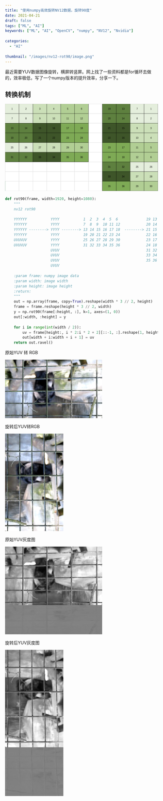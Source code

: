 ```yaml
---
title: "使用numpy高效旋转NV12数据，旋转90度"
date: 2021-04-21
draft: false
tags: ["ML", "AI"]
keywords: ["ML", "AI", "OpenCV", "numpy", "NV12", "Nvidia"]

categories:
  - "AI"

thumbnail: "/images/nv12-rot90/image.png"
---
```


最近需要YUV数据图像旋转，横屏转竖屏。网上找了一些资料都是for循环去做的，效率极低，写了一个numpy版本的提升效率，分享一下。

## 转换机制

![image](/images/nv12-rot90/image.png)

```python
def rot90(frame, width=1920, height=1080):
    """
    nv12 rot90

    YYYYYY           YYYY           1  2  3  4  5  6             19 13 7  1
    YYYYYY           YYYY           7  8  9  10 11 12            20 14 8  2
    YYYYYY --------> YYYY --------> 13 14 15 16 17 18  --------> 21 15 9  3
    YYYYYY           YYYY           19 20 21 22 23 24            22 16 10 4
    UVUVUV           YYYY           25 26 27 28 29 30            23 17 11 5
    UVUVUV           YYYY           31 32 33 34 35 36            24 18 12 6
                     UVUV                                        31 32 25 26
                     UVUV                                        33 34 27 28
                     UVUV                                        35 36 29 30
                     UVUV

    :param frame: numpy image data
    :param width: image width
    :param height: image height
    :return:
    """
    out = np.array(frame, copy=True).reshape(width * 3 // 2, height)
    frame = frame.reshape(height * 3 // 2, width)
    y = np.rot90(frame[:height, :], k=1, axes=(1, 0))
    out[:width, :height] = y

    for i in range(int(width / 2)):
        uv = frame[height:, i * 2:i * 2 + 2][::-1, :].reshape(1, height)
        out[width + i:width + i + 1] = uv
    return out.ravel()
```

原始YUV 转 RGB

![image](/images/nv12-rot90/0.jpg)

旋转后YUV转RGB

![image](/images/nv12-rot90/1.jpg)

原始YUV灰度图

![image](/images/nv12-rot90/2.jpg)

旋转后YUV灰度图

![image](/images/nv12-rot90/3.jpg)
